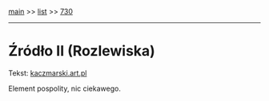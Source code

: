 [main](../main.md) >> [list](../list.md) >> [730](730.md)

---

# Źródło II (Rozlewiska)

Tekst: [kaczmarski.art.pl](https://www.kaczmarski.art.pl/tworczosc/wiersze/zrodlo-ii-rozlewiska/)

Element pospolity, nic ciekawego.
